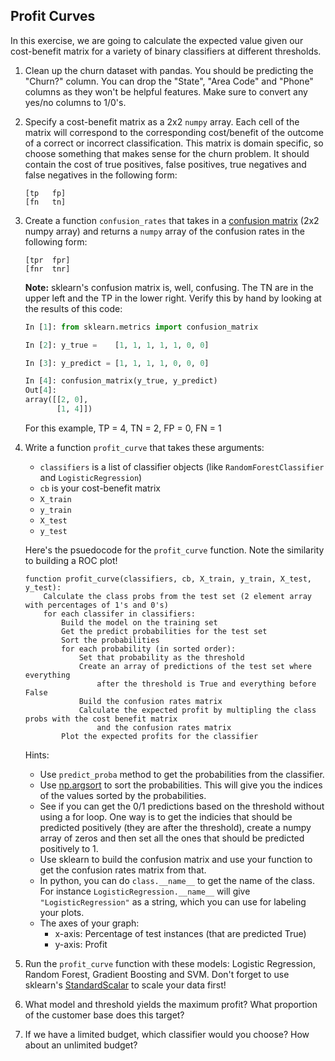 ## Profit Curves

In this exercise, we are going to calculate the expected value given our cost-benefit matrix for a variety of binary classifiers at different thresholds.

1. Clean up the churn dataset with pandas. You should be predicting the "Churn?" column. You can drop the "State", "Area Code" and "Phone" columns as they won't be helpful features. Make sure to convert any yes/no columns to 1/0's.

2. Specify a cost-benefit matrix as a 2x2 `numpy` array. Each cell of the matrix will correspond to the corresponding cost/benefit of the outcome of a correct or incorrect classification. This matrix is domain specific, so choose something that makes sense for the churn problem. It should contain the cost of true positives, false positives, true negatives and false negatives in the following form:

    ```
    [tp   fp]
    [fn   tn]
    ```

3. Create a function `confusion_rates` that takes in a [confusion matrix](http://scikit-learn.org/stable/modules/generated/sklearn.metrics.confusion_matrix.html#sklearn.metrics.confusion_matrix) (2x2 numpy array) and returns a `numpy` array of the confusion rates in the following form:

    ```
    [tpr  fpr]
    [fnr  tnr]
    ```
    
    **Note:** sklearn's confusion matrix is, well, confusing. The TN are in the upper left and the TP in the lower right. Verify this by hand by looking at the results of this code:
    
    ```python
    In [1]: from sklearn.metrics import confusion_matrix
    
    In [2]: y_true =    [1, 1, 1, 1, 1, 0, 0]
    
    In [3]: y_predict = [1, 1, 1, 1, 0, 0, 0]
    
    In [4]: confusion_matrix(y_true, y_predict)
    Out[4]:
    array([[2, 0],
           [1, 4]])
    ```
    For this example, TP = 4, TN = 2, FP = 0, FN = 1
    

4. Write a function `profit_curve` that takes these arguments:
    * `classifiers` is a list of classifier objects (like `RandomForestClassifier` and `LogisticRegression`)
    * `cb` is your cost-benefit matrix
    * `X_train`
    * `y_train`
    * `X_test`
    * `y_test`

    Here's the psuedocode for the `profit_curve` function. Note the similarity to building a ROC plot!

    ```
    function profit_curve(classifiers, cb, X_train, y_train, X_test, y_test):
        Calculate the class probs from the test set (2 element array with percentages of 1's and 0's)
        for each classifer in classifiers:
            Build the model on the training set
            Get the predict probabilities for the test set
            Sort the probabilities
            for each probability (in sorted order):
                Set that probability as the threshold
                Create an array of predictions of the test set where everything
                    after the threshold is True and everything before False
                Build the confusion rates matrix
                Calculate the expected profit by multipling the class probs with the cost benefit matrix
                    and the confusion rates matrix
            Plot the expected profits for the classifier
    ```

    Hints:
    * Use `predict_proba` method to get the probabilities from the classifier.
    * Use [np.argsort](http://docs.scipy.org/doc/numpy/reference/generated/numpy.argsort.html) to sort the probabilities. This will give you the indices of the values sorted by the probabilities.
    * See if you can get the 0/1 predictions based on the threshold without using a for loop. One way is to get the indicies that should be predicted positively (they are after the threshold), create a numpy array of zeros and then set all the ones that should be predicted positively to 1.
    * Use sklearn to build the confusion matrix and use your function to get the confusion rates matrix from that.
    * In python, you can do `class.__name__` to get the name of the class. For instance `LogisticRegression.__name__` will give `"LogisticRegression"` as a string, which you can use for labeling your plots.
    * The axes of your graph:
        * x-axis: Percentage of test instances (that are predicted True)
        * y-axis: Profit

5. Run the `profit_curve` function with these models: Logistic Regression, Random Forest, Gradient Boosting and SVM. Don't forget to use sklearn's [StandardScalar](http://scikit-learn.org/stable/modules/generated/sklearn.preprocessing.StandardScaler.html) to scale your data first!

6. What model and threshold yields the maximum profit? What proportion of the customer base does this target?

7. If we have a limited budget, which classifier would you choose? How about an unlimited budget?

